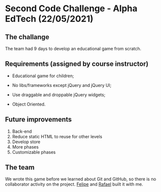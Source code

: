# Second Code Challenge - Alpha EdTech (22/05/2021)

## The challange 

The team had 9 days to develop an educational game from scratch. 

## Requirements (assigned by course instructor)

* Educational game for children;

* No libs/frameworks except jQuery and jQuery UI;

* Use draggable and droppable jQuery widgets;

* Object Oriented.

## Future improvements

1. Back-end
2. Reduce static HTML to reuse for other levels
3. Develop store
4. More phases
5. Customizable phases

## The team
We wrote this game before we learned about Git and GitHub, so there is no collaborator activity on the project. 
[Felipe](https://github.com/Felipe-Queiroz-Bueno) and [Rafael](https://github.com/Hir4) built it with me.
